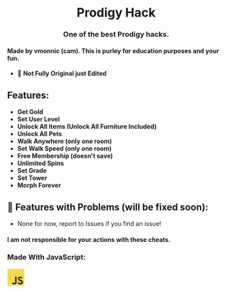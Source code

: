 <h1 align="center">Prodigy Hack</h1>
<h3 align="center">One of the best Prodigy hacks.</h3>

#### Made by vmonnic (cam). This is purley for education purposes and your fun.

- 🌟 **Not Fully Original just Edited**

## Features:

- **Get Gold**
- **Set User Level**
- **Unlock All Items (Unlock All Furniture Included)**
- **Unlock All Pets**
- **Walk Anywhere (only one room)** 
- **Set Walk Speed (only one room)**
- **Free Membership (doesn't save)**
- **Unlimited Spins**
- **Set Grade**
- **Set Tower**
- **Morph Forever**
## 🤖 Features with Problems (will be fixed soon):

- None for now, report to Issues if you find an issue!

#### I am not responsible for your actions with these cheats.

<h3 align="left">Made With JavaScript:</h3>
<p align="left"> <a href="https://developer.mozilla.org/en-US/docs/Web/JavaScript" target="_blank" rel="noreferrer"> <img src="https://raw.githubusercontent.com/devicons/devicon/master/icons/javascript/javascript-original.svg" alt="javascript" width="40" height="40"/> </a> </p>

